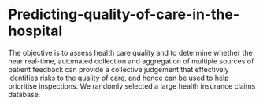 # Predicting-quality-of-care-in-the-hospital
The objective is to assess health care quality and to determine whether the near real-time, automated collection and aggregation of multiple sources of patient feedback can provide a collective judgement that effectively identifies risks to the quality of care, and hence can be used to help prioritise inspections. We randomly selected a large health insurance claims database.
